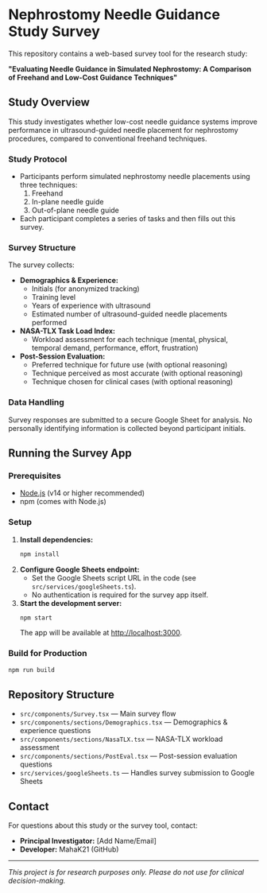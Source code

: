 # Nephrostomy Needle Guidance Study Survey

This repository contains a web-based survey tool for the research study:

**"Evaluating Needle Guidance in Simulated Nephrostomy: A Comparison of Freehand and Low-Cost Guidance Techniques"**

## Study Overview

This study investigates whether low-cost needle guidance systems improve performance in ultrasound-guided needle placement for nephrostomy procedures, compared to conventional freehand techniques.

### Study Protocol

- Participants perform simulated nephrostomy needle placements using three techniques:
  1. Freehand
  2. In-plane needle guide
  3. Out-of-plane needle guide
- Each participant completes a series of tasks and then fills out this survey.

### Survey Structure

The survey collects:

- **Demographics & Experience:**
  - Initials (for anonymized tracking)
  - Training level
  - Years of experience with ultrasound
  - Estimated number of ultrasound-guided needle placements performed
- **NASA-TLX Task Load Index:**
  - Workload assessment for each technique (mental, physical, temporal demand, performance, effort, frustration)
- **Post-Session Evaluation:**
  - Preferred technique for future use (with optional reasoning)
  - Technique perceived as most accurate (with optional reasoning)
  - Technique chosen for clinical cases (with optional reasoning)

### Data Handling

Survey responses are submitted to a secure Google Sheet for analysis. No personally identifying information is collected beyond participant initials.

## Running the Survey App

### Prerequisites

- [Node.js](https://nodejs.org/) (v14 or higher recommended)
- npm (comes with Node.js)

### Setup

1. **Install dependencies:**
   ```sh
   npm install
   ```
2. **Configure Google Sheets endpoint:**
   - Set the Google Sheets script URL in the code (see `src/services/googleSheets.ts`).
   - No authentication is required for the survey app itself.
3. **Start the development server:**
   ```sh
   npm start
   ```
   The app will be available at [http://localhost:3000](http://localhost:3000).

### Build for Production

```sh
npm run build
```

## Repository Structure

- `src/components/Survey.tsx` — Main survey flow
- `src/components/sections/Demographics.tsx` — Demographics & experience questions
- `src/components/sections/NasaTLX.tsx` — NASA-TLX workload assessment
- `src/components/sections/PostEval.tsx` — Post-session evaluation questions
- `src/services/googleSheets.ts` — Handles survey submission to Google Sheets

## Contact

For questions about this study or the survey tool, contact:

- **Principal Investigator:** [Add Name/Email]
- **Developer:** MahaK21 (GitHub)

---

_This project is for research purposes only. Please do not use for clinical decision-making._
